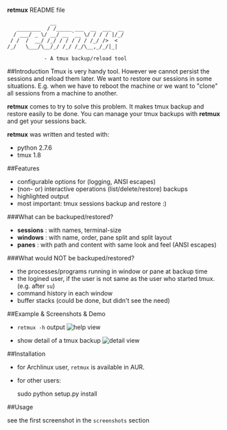 **retmux** README file

				  __
	   ________  / /_____ ___  __  ___  __
	  / ___/ _ \/ __/ __ `__ \/ / / / |/_/
	 / /  /  __/ /_/ / / / / / /_/ />  <  
	/_/   \___/\__/_/ /_/ /_/\__,_/_/|_|

				- A tmux backup/reload tool

##Introduction
Tmux is very handy tool. However we cannot persist the sessions and reload them later. We want to restore our sessions in some situations. E.g. when we have to reboot the machine or we want to "clone" all sessions from a machine to another.

**retmux** comes to try to solve this problem. It makes tmux backup and restore easily to be done. You can manage your tmux backups with **retmux** and get your sessions back.

**retmux** was written and tested with:
- python 2.7.6
- tmux 1.8

##Features

- configurable options for (logging, ANSI escapes)
- (non- or) interactive operations (list/delete/restore) backups
- highlighted output
- most important: tmux sessions backup and restore :) 

###What can be backuped/restored?
- **sessions** : with names, terminal-size
- **windows** : with name, order, pane split and split layout
- **panes**  : with path and content with same look and feel (ANSI escapes)

###What would NOT be backuped/restored?
- the processes/programs running in window or pane at backup time
- the logined user, if the user is not same as the user who started tmux.(e.g. after `su`)
- command history in each window
- buffer stacks (could be done, but didn't see the need)

##Example & Screenshots & Demo

- `retmux -h` output
![help view](https://raw.github.com/sk1418/sharedResources/master/retmux/retmux_help.png)

- show detail of a tmux backup
![detail view](https://raw.github.com/sk1418/sharedResources/master/retmux/retmux_details.png)

##Installation

- for Archlinux user, `retmux` is available in AUR.
- for other users:

	sudo python setup.py install

##Usage

see the first screenshot in the `screenshots` section


